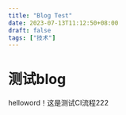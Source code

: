 ```yaml
---
title: "Blog Test"
date: 2023-07-13T11:12:50+08:00
draft: false
tags: ["技术"]
---
```

# 测试blog
helloword！这是测试CI流程222